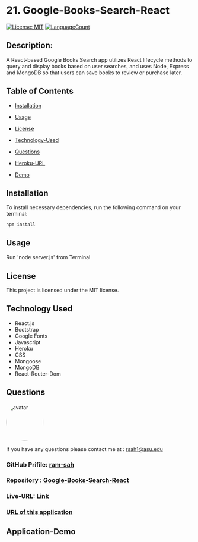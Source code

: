 # 21. Google-Books-Search-React

[![License: MIT](https://img.shields.io/badge/License-MIT-green.svg)](https://opensource.org/licenses/MIT)
[![LanguageCount](https://img.shields.io/github/languages/count/ram-sah/Google-Books-Search-React)](https://github.com/ram-sah/Google-Books-Search-React)

## Description: 

A React-based Google Books Search app utilizes React lifecycle methods to query and display books based on user searches, and uses Node, Express and MongoDB so that users can save books to review or purchase later.
         
## Table of Contents
       
* [Installation](#installation)
            
* [Usage](#usage)
            
* [License](#license)

* [Technology-Used](#Technology-Used)
            
* [Questions](#Questions)

* [Heroku-URL](#Heroku-URL)

* [Demo](#Application-Demo)
         
## Installation
            
To install necessary dependencies, run the following command on your terminal:
            
```
npm install
```
        
## Usage
            
Run 'node server.js' from Terminal

## License 
            
This project is licensed under the MIT license.

## Technology Used
* React.js
* Bootstrap
* Google Fonts
* Javascript
* Heroku
* CSS
* Mongoose
* MongoDB
* React-Router-Dom


## Questions
            
<img src="https://github.com/ram-sah.png" alt="avatar" style="border-radius: 50px" width="100" />
            
If you have any questions please contact me at : rsah1@asu.edu
### GitHub Prifile: [ram-sah](https://github.com/ram-sah) 
### Repository : [Google-Books-Search-React](https://github.com/ram-sah/Google-Books-Search-React)
### Live-URL: [Link](https://ram-sah.github.io/Google-Books-Search-React)
### [URL of this application](   )

## Application-Demo 
